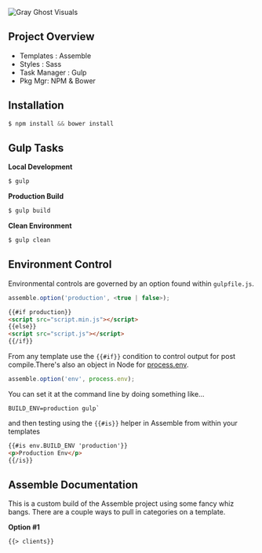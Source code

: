 ![Gray Ghost Visuals](https://dl.dropboxusercontent.com/u/41114960/github/ggv/site.png)

## Project Overview

 - Templates : Assemble
 - Styles : Sass
 - Task Manager : Gulp
 - Pkg Mgr: NPM & Bower

## Installation

```javascript
$ npm install && bower install
```

## Gulp Tasks

**Local Development**

```javascript
$ gulp
```

**Production Build**

```javascript
$ gulp build
```

**Clean Environment**

```javascript
$ gulp clean
```

## Environment Control

Environmental controls are governed by an option found within ``gulpfile.js``.

```javascript
assemble.option('production', <true | false>);
```

```html
{{#if production}}
<script src="script.min.js"></script>
{{else}}
<script src="script.js"></script>
{{/if}}
```

From any template use the ``{{#if}}`` condition to control output for post compile.There's also an object in Node for [process.env](https://nodejs.org/api/process.html#process_process_env).

```javascript
assemble.option('env', process.env);
```

You can set it at the command line by doing something like…

```shell
BUILD_ENV=production gulp`
```

and then testing using the ``{{#is}}`` helper in Assemble from within your templates

```html
{{#is env.BUILD_ENV 'production'}}
<p>Production Env</p>
{{/is}}
```

## Assemble Documentation

This is a custom build of the Assemble project using some fancy whiz bangs. There are a couple ways to pull in categories on a template.

**Option #1**
```html
{{> clients}}
```